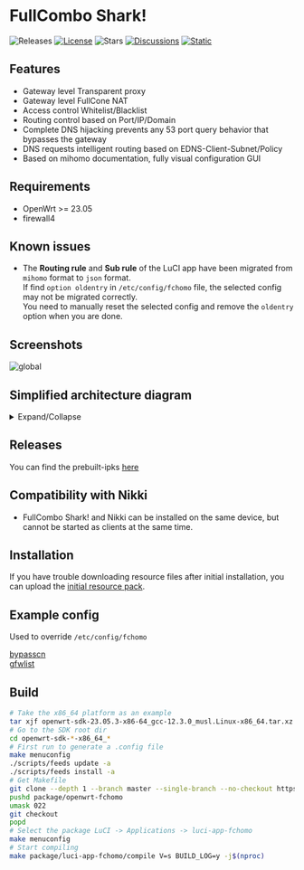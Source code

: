 # FullCombo Shark!

![Releases](https://img.shields.io/badge/dynamic/json?url=https%3A%2F%2Ffantastic-packages.github.io%2Freleases%2F24.10%2Fpackages%2Fx86_64%2Fluci%2Findex.json&query=%24.packages.luci-app-fchomo&label=releases&style=flat-square&color=73eba0)
[![License](https://img.shields.io/github/license/fcshark-org/openwrt-fchomo?style=flat-square)](./LICENSE)
![Stars](https://img.shields.io/github/stars/fcshark-org/openwrt-fchomo?style=flat-square&color=ea4aaa)
[![Discussions](https://img.shields.io/github/discussions/fcshark-org/openwrt-fchomo?style=flat-square)](https://github.com/fcshark-org/openwrt-fchomo/discussions)
[![Static](https://img.shields.io/badge/chat-on%20Telegram-blue?style=flat-square)](https://t.me/fc_shark)
<!-- ![Codesize](https://img.shields.io/github/languages/code-size/fcshark-org/openwrt-fchomo?style=flat-square) -->

## Features

- Gateway level Transparent proxy
- Gateway level FullCone NAT
- Access control Whitelist/Blacklist
- Routing control based on Port/IP/Domain
- Complete DNS hijacking prevents any 53 port query behavior that bypasses the gateway
- DNS requests intelligent routing based on EDNS-Client-Subnet/Policy
- Based on mihomo documentation, fully visual configuration GUI

## Requirements

- OpenWrt >= 23.05
- firewall4

## Known issues

- The **Routing rule** and **Sub rule** of the LuCI app have been migrated from `mihomo` format to `json` format.\
  If find `option oldentry` in `/etc/config/fchomo` file, the selected config may not be migrated correctly.\
  You need to manually reset the selected config and remove the `oldentry` option when you are done.

## Screenshots

![global](assets/img/global.png "global")

## Simplified architecture diagram

<details><summary>Expand/Collapse</summary>

``` mermaid
flowchart TD
  subgraph Firewall
    direction TB
    subgraph fw_inpot[Input]; rawin[Raw traffic]; end
    subgraph fw_outpot[Output]; lo; direct[Direct]; mihomoin[Mihomo in]; end
    rawin --firewall--> flow{Subnet/Local traffic ?}
    flow --Subnet--> acl_listen
    flow --Local--> proxy_router{Proxy routerself ?}
      proxy_router --Yes--> acl_dst
      proxy_router --No --> direct
    subgraph acl[Access Control]
      direction TB
      acl_listen{Src-interface filter} --> dns_hijack
      acl_listen --> direct
      dns_hijack{dport is 53 ?} --Redirect to dnsmasq--> lo
      dns_hijack --No --> acl_src
      acl_src{Src-address filter} --> acl_dst
      acl_src --> direct
      acl_dst{Dst-address filter} --> acl_dport
      acl_dst --> direct
      acl_dport{Dst-port filter
Always redirect port 53} --> mihomoin
      acl_dport --> direct
    end
  end
  subgraph DNS
    direction TB
    subgraph dns_inpot[Input]; dnsreq[Any DNS request to **local:53**]; end
    subgraph dns_outpot[Output]; mihomodns[Minomo DNS]; otherdns[Other DNS]; end
    dnsreq <--> dnsmasq[DNSmasq]
    dnsmasq <--Upstearm--> mihomodns
    dnsmasq <--Upstearm--> otherdns
    dnsmasq-full --Set ipset--> e[NFTables direct/proxy/cn/gfw ipset]
  end
```
</details>

## Releases

You can find the prebuilt-ipks [here](https://fantastic-packages.github.io/packages/)

## Compatibility with Nikki

- FullCombo Shark! and Nikki can be installed on the same device, but cannot be started as clients at the same time.

## Installation

If you have trouble downloading resource files after initial installation, you can upload the [initial resource pack][].

## Example config

Used to override `/etc/config/fchomo`

[bypasscn](./luci-app-fchomo/docs/example/bypasscn.config)</br>
[gfwlist](./luci-app-fchomo/docs/example/gfwlist.config)

## Build

``` bash
# Take the x86_64 platform as an example
tar xjf openwrt-sdk-23.05.3-x86-64_gcc-12.3.0_musl.Linux-x86_64.tar.xz
# Go to the SDK root dir
cd openwrt-sdk-*-x86_64_*
# First run to generate a .config file
make menuconfig
./scripts/feeds update -a
./scripts/feeds install -a
# Get Makefile
git clone --depth 1 --branch master --single-branch --no-checkout https://github.com/fcshark-org/openwrt-fchomo.git package/openwrt-fchomo
pushd package/openwrt-fchomo
umask 022
git checkout
popd
# Select the package LuCI -> Applications -> luci-app-fchomo
make menuconfig
# Start compiling
make package/luci-app-fchomo/compile V=s BUILD_LOG=y -j$(nproc)
```

[initial resource pack]: https://github.com/fcshark-org/openwrt-fchomo/raw/refs/heads/initialpack/initial.tgz

